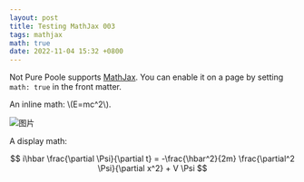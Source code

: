 ```yaml
---
layout: post
title: Testing MathJax 003
tags: mathjax
math: true
date: 2022-11-04 15:32 +0800
---
```

Not Pure Poole supports [MathJax](https://www.mathjax.org/). You can enable it on a page by setting `math: true` in the front matter.

An inline math: \\\(E=mc^2\\\).

![图片](lantian.jpg)

A display math:

$$
i\hbar \frac{\partial \Psi}{\partial t} = -\frac{\hbar^2}{2m}
\frac{\partial^2 \Psi}{\partial x^2} + V \Psi
$$
